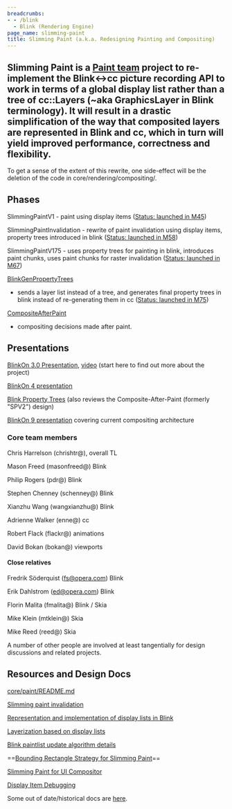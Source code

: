 ```yaml
---
breadcrumbs:
- - /blink
  - Blink (Rendering Engine)
page_name: slimming-paint
title: Slimming Paint (a.k.a. Redesigning Painting and Compositing)
---
```


## Slimming Paint is a [Paint team](/teams/paint-team) project to re-implement the Blink&lt;-&gt;cc picture recording API to work in terms of a global display list rather than a tree of cc::Layers (~aka GraphicsLayer in Blink terminology). It will result in a drastic simplification of the way that composited layers are represented in Blink and cc, which in turn will yield improved performance, correctness and flexibility.

To get a sense of the extent of this rewrite, one side-effect will be the
deletion of the code in core/rendering/compositing/.

## Phases

SlimmingPaintV1 - paint using display items ([Status: launched in
M45](https://groups.google.com/a/chromium.org/forum/#!searchin/blink-dev/slimming$20paint/blink-dev/qq4NEaqSrKM/OKiNzm3PkSkJ))

SlimmingPaintInvalidation - rewrite of paint invalidation using display items,
property trees introduced in blink ([Status: launched in
M58](https://groups.google.com/a/chromium.org/forum/#!searchin/blink-dev/slimming$20paint/blink-dev/YXcuTl6PbDk/7jAte1CDBAAJ))

SlimmingPaintV175 - uses property trees for painting in blink, introduces paint
chunks, uses paint chunks for raster invalidation ([Status: launched in
M67](https://bugs.chromium.org/p/chromium/issues/detail?id=771643))

[BlinkGenPropertyTrees](https://docs.google.com/document/d/17GKr2uIH2O5GthdTyvJpv1qZjoHYoLgrzvCkbCHoID4/view#)
- sends a layer list instead of a tree, and generates final property trees in
blink instead of re-generating them in cc ([Status: launched in
M75](https://crbug.com/836884))

[CompositeAfterPaint](https://docs.google.com/document/d/114ie7KJY3e850ZmGh4YfNq8Vq10jGrunZJpaG6trWsQ/edit)
- compositing decisions made after paint.

## Presentations

[BlinkOn 3.0
Presentation](https://docs.google.com/presentation/d/1zpGlx75eTNILTGf3s_F6cQP03OGaN2-HACsZwEobMqY/edit?usp=sharing),
[video](https://www.youtube.com/watch?v=5Xv2A7aqJ9Y) (start here to find out
more about the project)

[BlinkOn 4
presentation](https://docs.google.com/presentation/d/17k62tf1zc5opvIfhCXMiL4UdI9UGvtCJbUEKMPlWZDY/edit)

[Blink Property
Trees](https://docs.google.com/presentation/d/1ak7YVrJITGXxqQ7tyRbwOuXB1dsLJlfpgC4wP7lykeo)
(also reviews the Composite-After-Paint (formerly "SPV2") design)

[BlinkOn 9
presentation](https://docs.google.com/presentation/d/1Iko1oIYb-VHwOOFU3rBPUcOO_9lAd3NutYluATgzV_0/view#slide=id.g36f1b50c08_0_1902)
covering current compositing architecture

### Core team members

Chris Harrelson (chrishtr@), overall TL

Mason Freed (masonfreed@) Blink

Philip Rogers (pdr@) Blink

Stephen Chenney (schenney@) Blink

Xianzhu Wang (wangxianzhu@) Blink

Adrienne Walker (enne@) cc

Robert Flack (flackr@) animations

David Bokan (bokan@) viewports

#### Close relatives

Fredrik Söderquist (fs@opera.com) Blink

Erik Dahlstrom (ed@opera.com) Blink

Florin Malita (fmalita@) Blink / Skia

Mike Klein (mtklein@) Skia

Mike Reed (reed@) Skia

A number of other people are involved at least tangentially for design
discussions and related projects.

## Resources and Design Docs

[core/paint/README.md](https://chromium.googlesource.com/chromium/src/+/HEAD/third_party/blink/renderer/core/paint/README.md)

[Slimming paint
invalidation](https://docs.google.com/document/d/1M669yu7nsF9Wrkm7nQFi3Pp2r-QmCMqm4K7fPPo-doA)

[Representation and implementation of display lists in
Blink](https://docs.google.com/document/d/1fWvFIY41BJHtB4qBHw3_IZYqScurID4KmE2_a6Be0J4/edit?usp=sharing)

[Layerization based on display
lists](https://docs.google.com/a/google.com/document/d/1L6vb9JEPFoyt6eNjVla2AbzSUTGyQT93tQKgE3f1EMc/edit)

[Blink paintlist update algorithm
details](https://docs.google.com/document/d/1bvEdFo9avr11S-2k1-gT1opdYWnPWga68CK3MdoYV7k/edit?usp=sharing)

==[Bounding Rectangle Strategy for Slimming
Paint](https://docs.google.com/a/chromium.org/document/d/12G3rfM3EkLYDCRcO1EpEObfeoU24Sqof9S0sPHgELU4/edit?usp=sharing)==

[Slimming Paint for UI
Compositor](https://docs.google.com/a/chromium.org/document/d/1Oxa3E-ymCqY2-7AlMrL1GEqAtyFE__0PRzhg9EEZt7Y/edit)

[Display Item
Debugging](https://docs.google.com/a/chromium.org/document/d/1XDz2paww41UjviZam1iTThS9XKx0KRcmzI83QuNLeR8/edit#)

Some out of date/historical docs are
[here](/blink/slimming-paint/historical-documents).